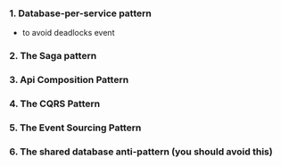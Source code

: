 ### 1. Database-per-service pattern

- to avoid deadlocks event

### 2. The Saga pattern

### 3. Api Composition Pattern

### 4. The CQRS Pattern

### 5. The Event Sourcing Pattern

### 6. The shared database anti-pattern (you should avoid this)
